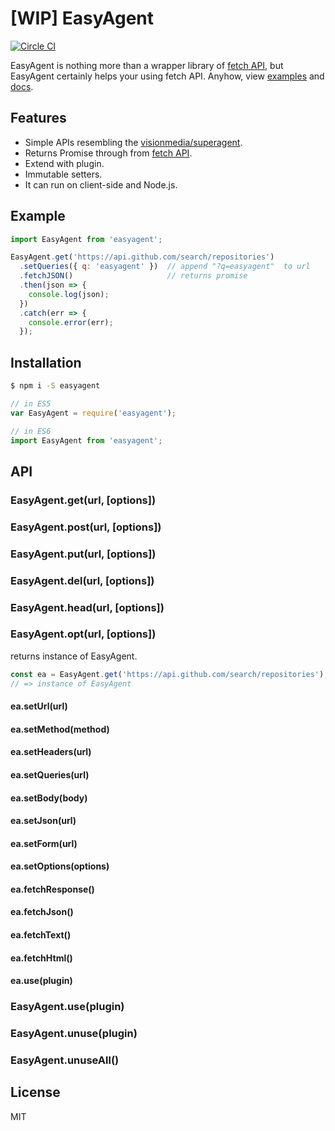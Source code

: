 # [WIP] EasyAgent

[![Circle CI](https://circleci.com/gh/axross/easyagent.svg?style=svg)](https://circleci.com/gh/axross/easyagent)

EasyAgent is nothing more than a wrapper library of [fetch API](https://fetch.spec.whatwg.org/), but EasyAgent certainly helps your using fetch API. Anyhow, view [examples](#examples) and [docs](#installation).

## Features

- Simple APIs resembling the [visionmedia/superagent](https://github.com/visionmedia/superagent).
- Returns Promise through from [fetch API](https://fetch.spec.whatwg.org/).
- Extend with plugin.
- Immutable setters.
- It can run on client-side and Node.js.

## Example

```javascript
import EasyAgent from 'easyagent';

EasyAgent.get('https://api.github.com/search/repositories')
  .setQueries({ q: 'easyagent' })  // append "?q=easyagent"  to url
  .fetchJSON()                     // returns promise
  .then(json => {
    console.log(json);
  })
  .catch(err => {
    console.error(err);
  });
```

## Installation

```sh
$ npm i -S easyagent
```

```javascript
// in ES5
var EasyAgent = require('easyagent');

// in ES6
import EasyAgent from 'easyagent';
```

## API

### EasyAgent.get(url, [options])
### EasyAgent.post(url, [options])
### EasyAgent.put(url, [options])
### EasyAgent.del(url, [options])
### EasyAgent.head(url, [options])
### EasyAgent.opt(url, [options])

returns instance of EasyAgent.

```javascript
const ea = EasyAgent.get('https://api.github.com/search/repositories');
// => instance of EasyAgent
```

#### ea.setUrl(url)
#### ea.setMethod(method)
#### ea.setHeaders(url)
#### ea.setQueries(url)
#### ea.setBody(body)
#### ea.setJson(url)
#### ea.setForm(url)
#### ea.setOptions(options)

#### ea.fetchResponse()
#### ea.fetchJson()
#### ea.fetchText()
#### ea.fetchHtml()

#### ea.use(plugin)

### EasyAgent.use(plugin)
### EasyAgent.unuse(plugin)
### EasyAgent.unuseAll()

## License

MIT
